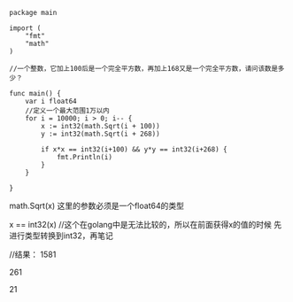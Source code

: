     package main

    import (
        "fmt"
        "math"
    )

    //一个整数，它加上100后是一个完全平方数，再加上168又是一个完全平方数，请问该数是多少？

    func main() {
        var i float64
        //定义一个最大范围1万以内
        for i = 10000; i > 0; i-- {
            x := int32(math.Sqrt(i + 100))
            y := int32(math.Sqrt(i + 268))

            if x*x == int32(i+100) && y*y == int32(i+268) {
                fmt.Println(i)
            }
        }

    }


math.Sqrt(x)  这里的参数必须是一个float64的类型

x == int32(x) //这个在golang中是无法比较的，所以在前面获得x的值的时候
先进行类型转换到int32，再笔记


//结果：
1581

261

21


